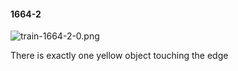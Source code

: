#### 1664-2
![train-1664-2-0.png](https://github.com/lil-lab/nlvr/raw/master/nlvr/train/images/23/train-1664-2-0.png "train-1664-2-0.png")

There is exactly one yellow object touching the edge